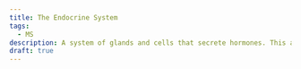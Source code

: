 ```yaml
---
title: The Endocrine System
tags:
  - MS
description: A system of glands and cells that secrete hormones. This aids in cell functioning, homeostasis, growth and development, metabolism, water balance, reproduction, stress responses, etc.
draft: true
---
```

